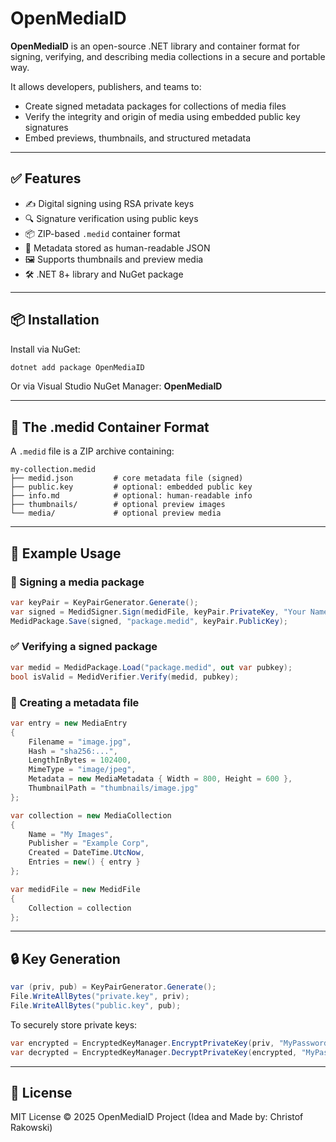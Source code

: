 # OpenMediaID

**OpenMediaID** is an open-source .NET library and container format for signing, verifying, and describing media collections in a secure and portable way.

It allows developers, publishers, and teams to:

- Create signed metadata packages for collections of media files
- Verify the integrity and origin of media using embedded public key signatures
- Embed previews, thumbnails, and structured metadata

---

## ✅ Features

- ✍️ Digital signing using RSA private keys
- 🔍 Signature verification using public keys
- 📦 ZIP-based `.medid` container format
- 📄 Metadata stored as human-readable JSON
- 🖼 Supports thumbnails and preview media
- 🛠 .NET 8+ library and NuGet package

---

## 📦 Installation

Install via NuGet:

```bash
dotnet add package OpenMediaID
```

Or via Visual Studio NuGet Manager: **OpenMediaID**

---

## 📂 The .medid Container Format

A `.medid` file is a ZIP archive containing:

```
my-collection.medid
├── medid.json         # core metadata file (signed)
├── public.key         # optional: embedded public key
├── info.md            # optional: human-readable info
├── thumbnails/        # optional preview images
└── media/             # optional preview media
```

---

## 🧰 Example Usage

### 🔐 Signing a media package

```csharp
var keyPair = KeyPairGenerator.Generate();
var signed = MedidSigner.Sign(medidFile, keyPair.PrivateKey, "Your Name", "pubkey-2025");
MedidPackage.Save(signed, "package.medid", keyPair.PublicKey);
```

### ✅ Verifying a signed package

```csharp
var medid = MedidPackage.Load("package.medid", out var pubkey);
bool isValid = MedidVerifier.Verify(medid, pubkey);
```

### 🧾 Creating a metadata file

```csharp
var entry = new MediaEntry
{
    Filename = "image.jpg",
    Hash = "sha256:...",
    LengthInBytes = 102400,
    MimeType = "image/jpeg",
    Metadata = new MediaMetadata { Width = 800, Height = 600 },
    ThumbnailPath = "thumbnails/image.jpg"
};

var collection = new MediaCollection
{
    Name = "My Images",
    Publisher = "Example Corp",
    Created = DateTime.UtcNow,
    Entries = new() { entry }
};

var medidFile = new MedidFile
{
    Collection = collection
};
```

---

## 🔒 Key Generation

```csharp
var (priv, pub) = KeyPairGenerator.Generate();
File.WriteAllBytes("private.key", priv);
File.WriteAllBytes("public.key", pub);
```

To securely store private keys:

```csharp
var encrypted = EncryptedKeyManager.EncryptPrivateKey(priv, "MyPassword");
var decrypted = EncryptedKeyManager.DecryptPrivateKey(encrypted, "MyPassword");
```

---

## 📄 License

MIT License © 2025 OpenMediaID Project (Idea and Made by: Christof Rakowski)
